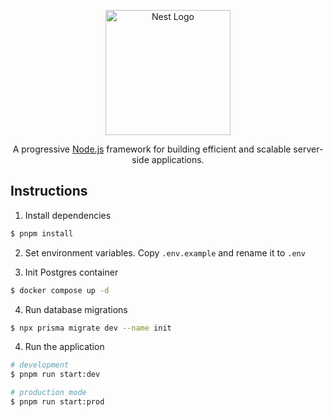 <p align="center">
  <a href="http://nestjs.com/" target="blank"><img src="https://nestjs.com/img/logo-small.svg" width="200" alt="Nest Logo" /></a>
</p>

[circleci-image]: https://img.shields.io/circleci/build/github/nestjs/nest/master?token=abc123def456
[circleci-url]: https://circleci.com/gh/nestjs/nest

  <p align="center">A progressive <a href="http://nodejs.org" target="_blank">Node.js</a> framework for building efficient and scalable server-side applications.</p>

## Instructions

1. Install dependencies

```bash
$ pnpm install
```

2. Set environment variables. Copy `.env.example` and rename it to `.env`

3. Init Postgres container

```bash
$ docker compose up -d
```

4. Run database migrations

```bash
$ npx prisma migrate dev --name init
```

4. Run the application

```bash
# development
$ pnpm run start:dev

# production mode
$ pnpm run start:prod
```
